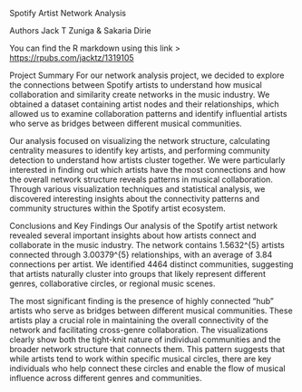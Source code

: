 Spotify Artist Network Analysis

Authors
Jack T Zuniga & Sakaria Dirie



You can find the R markdown using this link > https://rpubs.com/jacktz/1319105

Project Summary
For our network analysis project, we decided to explore the connections between Spotify artists to understand how musical collaboration and similarity create networks in the music industry. We obtained a dataset containing artist nodes and their relationships, which allowed us to examine collaboration patterns and identify influential artists who serve as bridges between different musical communities.

Our analysis focused on visualizing the network structure, calculating centrality measures to identify key artists, and performing community detection to understand how artists cluster together. We were particularly interested in finding out which artists have the most connections and how the overall network structure reveals patterns in musical collaboration. Through various visualization techniques and statistical analysis, we discovered interesting insights about the connectivity patterns and community structures within the Spotify artist ecosystem.


Conclusions and Key Findings
Our analysis of the Spotify artist network revealed several important insights about how artists connect and collaborate in the music industry. The network contains 1.5632^{5} artists connected through 3.00379^{5} relationships, with an average of 3.84 connections per artist. We identified 4464 distinct communities, suggesting that artists naturally cluster into groups that likely represent different genres, collaborative circles, or regional music scenes.

The most significant finding is the presence of highly connected “hub” artists who serve as bridges between different musical communities. These artists play a crucial role in maintaining the overall connectivity of the network and facilitating cross-genre collaboration. The visualizations clearly show both the tight-knit nature of individual communities and the broader network structure that connects them. This pattern suggests that while artists tend to work within specific musical circles, there are key individuals who help connect these circles and enable the flow of musical influence across different genres and communities.
